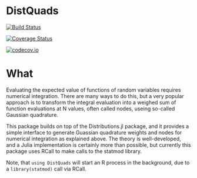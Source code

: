# DistQuads

[![Build Status](https://travis-ci.org/pkofod/DistQuads.jl.svg?branch=master)](https://travis-ci.org/pkofod/DistQuads.jl)

[![Coverage Status](https://coveralls.io/repos/pkofod/DistQuads.jl/badge.svg?branch=master&service=github)](https://coveralls.io/github/pkofod/DistQuads.jl?branch=master)

[![codecov.io](http://codecov.io/github/pkofod/DistQuads.jl/coverage.svg?branch=master)](http://codecov.io/github/pkofod/DistQuads.jl?branch=master)

# What

Evaluating the expected value of functions of random variables requires numerical
integration. There are many ways to do this, but a very popular approach is to
transform the integral evaluation into a weighed sum of function evaluations at
N values, often called nodes, useing so-called Gaussian quadrature.

This package builds on top of the Distributions.jl package, and it provides a simple
interface to generate Guassian quadrature weights and nodes for numerical integration
as explained above. The theory is well-developed, and a Julia implementation is
certainly more than possible, but currently this package uses RCall to make calls
to the statmod library.

Note, that `using DistQuads` will start an R process in the background,
due to a `library(statmod)` call via RCall.
